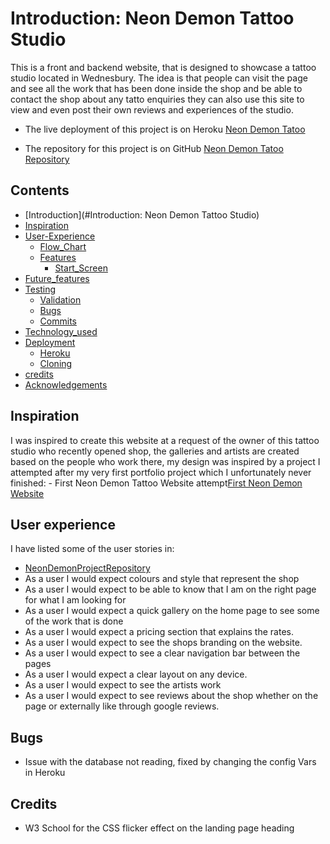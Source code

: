 # Introduction: Neon Demon Tattoo Studio

This is a front and backend website, that is designed to showcase a tattoo studio located in Wednesbury.
The idea is that people can visit the page and see all the work that has been done inside the shop and be able to contact
the shop about any tatto enquiries they can also use this site to view and even post their own reviews and experiences of the studio.

- The live deployment of this project is on Heroku [Neon Demon Tatoo](https://neondemontattoostudio-7b563027908c.herokuapp.com/)
  
- The repository for this project is on GitHub [Neon Demon Tatoo Repository](https://github.com/LiamEdwards931/NeonDemonPortfolioProject4?tab=readme-ov-file)
  
## Contents

- [Introduction](#Introduction: Neon Demon Tattoo Studio)
- [Inspiration](#inspiration)
- [User-Experience](#user-experience)
  - [Flow_Chart](#flow-chart)
  - [Features](#features)
    - [Start_Screen](#start-screen) 
- [Future_features](#future-features)
- [Testing](#testing)
  - [Validation](#technology)
  - [Bugs](#bugs)
  - [Commits](#commits)
- [Technology_used](#technology-used)
- [Deployment](#deployment)
  - [Heroku](#heroku)
  - [Cloning](#cloning-a-repository)
- [credits](#credits)
- [Acknowledgements](#acknowledgments)

## Inspiration

I was inspired to create this website at a request of the owner of this tattoo studio who recently opened shop,
the galleries and artists are created based on the people who work there,
my design was inspired by a project I attempted after my very first portfolio project which I unfortunately never finished:
    - First Neon Demon Tattoo Website attempt[First Neon Demon Website](https://liamedwards931.github.io/neon-demon/)

## User experience

I have listed some of the user stories in:

- [NeonDemonProjectRepository](https://github.com/users/LiamEdwards931/projects/4/views/1)
- As a user I would expect colours and style that represent the shop
- As a user I would expect to be able to know that I am on the right page for what I am looking for
- As a user I would expect a quick gallery on the home page to see some of the work that is done
- As a user I would expect a pricing section that explains the rates.
- As a user I would expect to see the shops branding on the website.
- As a user I would expect to see a clear navigation bar between the pages
- As a user I would expect a clear layout on any device.
- As a user I would expect to see the artists work
- As a user I would expect to see reviews about the shop whether on the page or externally like through google reviews.



## Bugs

- Issue with the database not reading, fixed by changing the config Vars in Heroku

## Credits

- W3 School for the CSS flicker effect on the landing page heading
